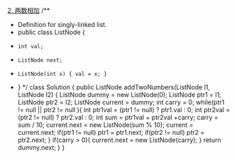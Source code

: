 [2. 两数相加](https://leetcode-cn.com/problems/add-two-numbers/)
/**
 * Definition for singly-linked list.
 * public class ListNode {
 *     int val;
 *     ListNode next;
 *     ListNode(int x) { val = x; }
 * }
 */
class Solution {
    public ListNode addTwoNumbers(ListNode l1, ListNode l2) {
        ListNode dummy = new ListNode(0);
        ListNode ptr1 = l1;
        ListNode ptr2 = l2;
        ListNode current = dummy;
        int carry = 0;
        while(ptr1 != null || ptr2 != null ){
        int ptr1val = (ptr1 != null) ? ptr1.val : 0;
        int ptr2val = (ptr2 != null) ? ptr2.val : 0;
        int sum = ptr1val + ptr2val +carry;
        carry = sum / 10;
        current.next = new ListNode(sum % 10);
        current = current.next;
       if(ptr1 != null) ptr1 = ptr1.next;
       if(ptr2 != null) ptr2 = ptr2.next;
    }
    if(carry > 0){
        current.next = new ListNode(carry);
    }
    return dummy.next;
    }
}
